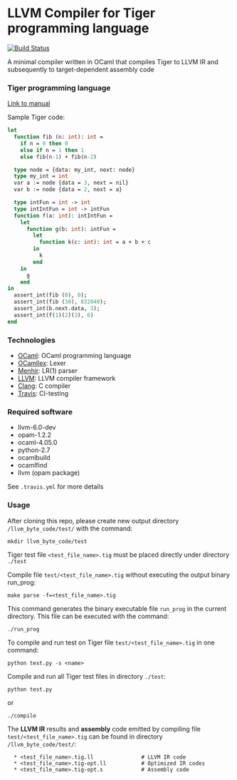 # LLVM Compiler for Tiger programming language

[![Build Status](https://travis-ci.org/anhnguyen300795/Tiger-ocaml-llvm.svg?branch=master)](https://travis-ci.org/anhnguyen300795/Tiger-ocaml-llvm)

A minimal compiler written in OCaml that compiles Tiger to LLVM IR and subsequently to target-dependent assembly code

### Tiger programming language 
[Link to manual](https://www.lrde.epita.fr/~tiger/tiger.html)

Sample Tiger code:
```ocaml module
let
  function fib (n: int): int =
    if n = 0 then 0
    else if n = 1 then 1
    else fib(n-1) + fib(n-2)

  type node = {data: my_int, next: node}
  type my_int = int
  var a := node {data = 3, next = nil}
  var b := node {data = 2, next = a}

  type intFun = int -> int
  type intIntFun = int -> intFun
  function f(a: int): intIntFun =
    let
      function g(b: int): intFun =
        let
          function k(c: int): int = a + b + c
        in
          k
        end
    in
      g
    end
in
  assert_int(fib (0), 0);
  assert_int(fib (30), 832040);
  assert_int(b.next.data, 3);
  assert_int(f(1)(2)(3), 6)
end
```

### Technologies
 * [OCaml](https://www.docker.com/): OCaml programming language
 * [OCamllex](https://caml.inria.fr/pub/docs/manual-ocaml/lexyacc.html): Lexer
 * [Menhir](http://cristal.inria.fr/~fpottier/menhir/): LR(1) parser
 * [LLVM](http://llvm.org/): LLVM compiler framework
 * [Clang](https://clang.llvm.org/): C compiler
 * [Travis](https://travis-ci.com/): CI-testing

### Required software

 * llvm-6.0-dev
 * opam-1.2.2 
 * ocaml-4.05.0
 * python-2.7
 * ocamlbuild
 * ocamlfind
 * llvm (opam package)

See ```.travis.yml``` for more details

### Usage
After cloning this repo, please create new output directory ```/llvm_byte_code/test/``` with the command:
```node module
mkdir llvm_byte_code/test
```

Tiger test file ```<test_file_name>.tig``` must be placed directly under directory ```./test```

Compile file ```test/<test_file_name>.tig``` without executing the output binary run_prog:
```node module
make parse -f=<test_file_name>.tig
```
This command generates the binary executable file ```run_prog``` in the current directory. This file can be executed with the command:
```node module
./run_prog
```

To compile and run test on Tiger file ```test/<test_file_name>.tig``` in one command:

```node module
python test.py -s <name>
```

Compile and run all Tiger test files in directory ```./test```:

```node module
python test.py
```
or 
```node module
./compile
```

The **LLVM IR** results and **assembly** code emitted by compiling file ```test/<test_file_name>.tig``` can be found in directory ```/llvm_byte_code/test/```:
```
  * <test_file_name>.tig.ll               # LLVM IR code
  * <test_file_name>.tig-opt.ll           # Optimized IR codes
  * <test_file_name>.tig-opt.s            # Assembly code
```


